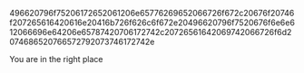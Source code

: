 496620796f75206172652061206e65776269652066726f672c20676f20746f207265616420616e20416b726f626c6f672e20496620796f7520676f6e6e612066696e64206e65787420706172742c20726561642069742066726f6d2074686520766572792073746172742e

You are in the right place
